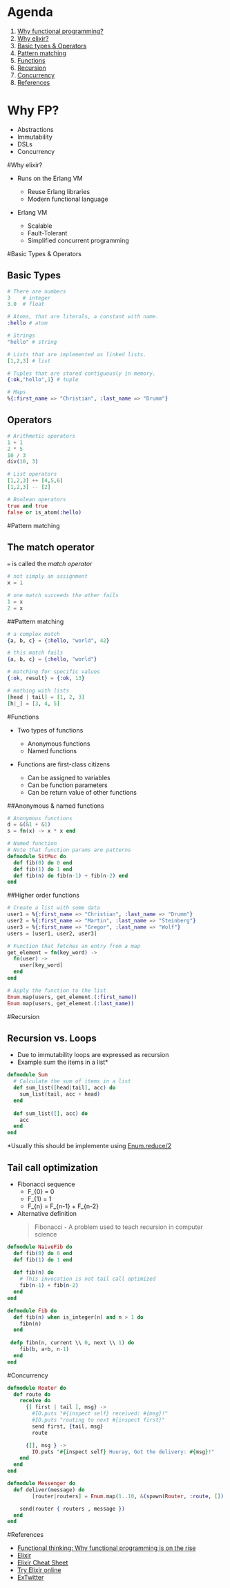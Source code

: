 # Agenda

1. [Why functional programming?](#/2)
1. [Why elixir?](#/3)
1. [Basic types & Operators](#/4)
1. [Pattern matching](#/5)
1. [Functions](#/6)
1. [Recursion](#/7)
1. [Concurrency](#/8)
1. [References](#/9)



# Why FP?

- Abstractions
- Immutability
- DSLs
- Concurrency



#Why elixir?

- Runs on the Erlang VM
  - Reuse Erlang libraries
  - Modern functional language

- Erlang VM
  - Scalable 
  - Fault-Tolerant 
  - Simplified concurrent programming 




#Basic Types & Operators


## Basic Types

``` Elixir
# There are numbers
3    # integer
3.0  # float

# Atoms, that are literals, a constant with name.
:hello # atom

# Strings
"hello" # string

# Lists that are implemented as linked lists.
[1,2,3] # list

# Tuples that are stored contiguously in memory.
{:ok,"hello",1} # tuple

# Maps
%{:first_name => "Christian", :last_name => "Drumm"}
```


## Operators

``` Elixir
# Arithmetic operators
1 + 1
2 * 5
10 / 3
div(10, 3)

# List operators
[1,2,3] ++ [4,5,6]
[1,2,3] -- [2]

# Boolean operators
true and true
false or is_atom(:hello)
```



#Pattern matching


## The match operator

`=` is called the *match operator*

``` Elixir
# not simply an assignment
x = 1

# one match succeeds the other fails 
1 = x
2 = x
```


##Pattern matching

``` Elixir
# a complex match
{a, b, c} = {:hello, "world", 42}

# this match fails
{a, b, c} = {:hello, "world"}

# matching for specific values
{:ok, result} = {:ok, 13}

# mathing with lists
[head | tail] = [1, 2, 3]
[h|_] = [3, 4, 5]

```



#Functions
 
* Two types of functions
  * Anonymous functions
  * Named functions

* Functions are first-class citizens 
  * Can be assigned to variables
  * Can be function parameters
  * Can be return value of other functions


##Anonymous & named functions

``` Elixir
# Anonymous functions
d = &(&1 + &1)
s = fn(x) -> x * x end

# Named function
# Note that function params are patterns
defmodule SitMuc do
  def fib(0) do 0 end
  def fib(1) do 1 end
  def fib(n) do fib(n-1) + fib(n-2) end
end
```


##Higher order functions

``` Elixir
# Create a list with some data 
user1 = %{:first_name => "Christian", :last_name => "Drumm"}
user2 = %{:first_name => "Martin", :last_name => "Steinberg"}
user3 = %{:first_name => "Gregor", :last_name => "Wolf"}
users = [user1, user2, user3]

# Function that fetches an entry from a map
get_element = fn(key_word) ->
  fn(user) ->
    user[key_word]
  end
end

# Apply the function to the list
Enum.map(users, get_element.(:first_name))
Enum.map(users, get_element.(:last_name))
```



#Recursion


## Recursion vs. Loops

* Due to immutability loops are expressed as recursion
* Example sum the items in a list*

``` Elixir
defmodule Sum
  # Calculate the sum of items in a list
  def sum_list([head|tail], acc) do
    sum_list(tail, acc + head)
  end
  
  def sum_list([], acc) do
    acc
  end  
end
```


*Usually this should be implemente using [Enum.reduce/2](http://elixir-lang.org/docs/v1.0/elixir/Enum.html#reduce/2)


## Tail call optimization

* Fibonacci sequence
  * F_{0} = 0
  * F_{1} = 1
  * F_{n} = F_{n-1} + F_{n-2}
* Alternative definition
  > Fibonacci - A problem used to teach recursion in computer science

``` Elixir
defmodule NaiveFib do 
  def fib(0) do 0 end
  def fib(1) do 1 end
  
  def fib(n) do 
    # This invocation is not tail call optimized
    fib(n-1) + fib(n-2) 
  end
end

defmodule Fib do
  def fib(n) when is_integer(n) and n > 1 do
    fibn(n)
  end
  
 defp fibn(n, current \\ 0, next \\ 1) do 
    fib(b, a+b, n-1) 
  end
end
``` 



#Concurrency 

``` Elixir
defmodule Router do
  def route do
    receive do
      {[ first | tail ], msg} -> 
        #IO.puts "#{inspect self} received: #{msg}!"
        #IO.puts "routing to next #{inspect first}"
        send first, {tail, msg}
        route

      {[], msg } -> 
        IO.puts "#{inspect self} Huuray, Got the delivery: #{msg}!"
    end
  end
end
```


``` Elixir
defmodule Messenger do
  def deliver(message) do
		[router|routers] = Enum.map(1..10, &(spawn(Router, :route, [])

    send(router { routers , message })
  end
end
```



#References

* [Functional thinking: Why functional programming is on the rise](http://www.ibm.com/developerworks/library/j-ft20/) 
* [Elixir](http://elixir-lang.org/)
* [Elixir Cheat Sheet](http://media.pragprog.com/titles/elixir/ElixirCheat.pdf)
* [Try Elixir online](http://elixirplayground.com/)
* [ExTwitter](https://github.com/parroty/extwitter)
